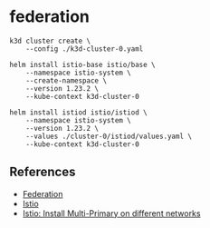 # federation

```
k3d cluster create \
    --config ./k3d-cluster-0.yaml
```

```
helm install istio-base istio/base \
    --namespace istio-system \
    --create-namespace \
    --version 1.23.2 \
    --kube-context k3d-cluster-0
```

```
helm install istiod istio/istiod \
    --namespace istio-system \
    --version 1.23.2 \
    --values ./cluster-0/istiod/values.yaml \
    --kube-context k3d-cluster-0
```

## References

* [Federation](https://en.wikipedia.org/wiki/Federation_(information_technology))
* [Istio](https://istio.io/latest/)
* [Istio: Install Multi-Primary on different networks](https://istio.io/latest/docs/setup/install/multicluster/multi-primary_multi-network/)
